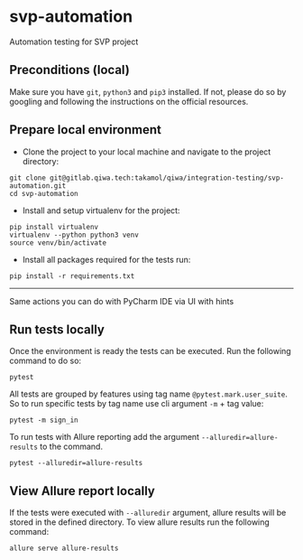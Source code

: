 # svp-automation

Automation testing for SVP project

Preconditions (local)
---
Make sure you have `git`, `python3` and `pip3` installed. If not, please do so by googling and following the
instructions on the official resources.

Prepare local environment
---

* Clone the project to your local machine and navigate to the project directory:

```shell
git clone git@gitlab.qiwa.tech:takamol/qiwa/integration-testing/svp-automation.git
cd svp-automation
```

* Install and setup virtualenv for the project:

```shell
pip install virtualenv
virtualenv --python python3 venv
source venv/bin/activate
```

* Install all packages required for the tests run:

```shell
pip install -r requirements.txt
```

----
Same actions you can do with PyCharm IDE via UI with hints

Run tests locally
---
Once the environment is ready the tests can be executed. Run the following command to do so:

```shell
pytest
```

All tests are grouped by features using tag name `@pytest.mark.user_suite`. So to run specific tests by tag name use cli
argument `-m` + tag value:

```shell
pytest -m sign_in
```

To run tests with Allure reporting add the argument `--alluredir=allure-results` to the command.

```shell
pytest --alluredir=allure-results
```

View Allure report locally
---
If the tests were executed with `--alluredir` argument, allure results will be stored in the defined directory. To view
allure results run the following command:

```shell
allure serve allure-results
```
